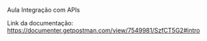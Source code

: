 Aula Integração com APIs

Link da documentação:
https://documenter.getpostman.com/view/7549981/SzfCT5G2#intro